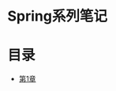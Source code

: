 # Spring系列笔记

# 目录

- [第1章](https://github.com/2293736867/CSBookNotes/blob/master/Spring/Chapter1/README.md)
